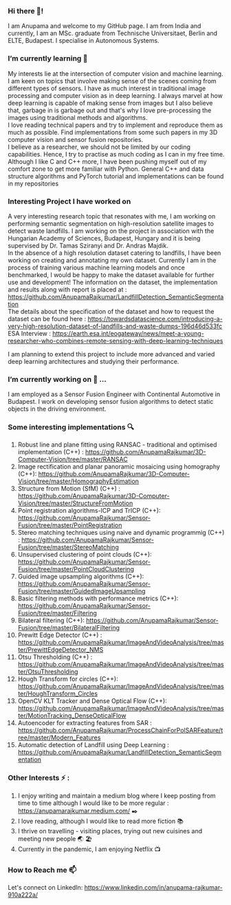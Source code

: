 

### Hi there 👋! 
I am Anupama and welcome to my GitHub page. I am from India and currently, I am an MSc. graduate from Technische Universitaet, Berlin and ELTE, Budapest. I specialise in Autonomous Systems.

### I’m currently learning 🌱 
My interests lie at the intersection of computer vision and machine learning. I am keen on topics that involve making sense of the scenes coming from different types of sensors. I have as much interest in traditional image processing and computer vision as in deep learning. I always marvel at how deep learning is capable of making sense from images but I also believe that, garbage in is garbage out and that's why I love pre-processing the images using traditional methods and algorithms.\
I love reading technical papers and try to implement and reproduce them as much as possible. Find implementations from some such papers in my 3D computer vision and sensor fusion repositories.\
I believe as a researcher, we should not be limited by our coding capabilities. Hence, I try to practise as much coding as I can in my free time. Although I like C and C++ more, I have been pushing myself out of my comfort zone to get more familiar with Python. General C++ and data structure algorithms and PyTorch tutorial and implementations can be found in my repositories 

### Interesting Project I have worked on
A very interesting research topic that resonates with me, I am working on performing semantic segmentation on high-resolution satellite images to detect waste landfills. I am working on the project in association with the Hungarian Academy of Sciences, Budapest, Hungary and it is being supervised by Dr. Tamas Sziranyi and Dr. Andras Majdik.\
In the absence of a high resolution dataset catering to landfills, I have been working on creating and annotating my own dataset. Currently I am in the process of training various machine learning models and once benchmarked, I would be happy to make the dataset available for further use and development!
The information on the dataset, the implementation and results along with report is placed at : https://github.com/AnupamaRajkumar/LandfillDetection_SemanticSegmentation \
The details about the specification of the dataset and how to request the dataset can be found here : https://towardsdatascience.com/introducing-a-very-high-resolution-dataset-of-landfills-and-waste-dumps-196d46d533fc \
ESA Interview : https://earth.esa.int/eogateway/news/meet-a-young-researcher-who-combines-remote-sensing-with-deep-learning-techniques

I am planning to extend this project to include more advanced and varied deep learning architectures and studying their performance.

### I’m currently working on 🔭 ...
I am employed as a Sensor Fusion Engineer with Continental Automotive in Budapest. I work on developing sensor fusion algorithms to detect static objects in the driving environment.

### Some interesting implementations :mag:
1. Robust line and plane fitting using RANSAC - traditional and optimised implementation (C++) : https://github.com/AnupamaRajkumar/3D-Computer-Vision/tree/master/RANSAC
2. Image rectification and planar panoramic mosaicing using homography (C++): https://github.com/AnupamaRajkumar/3D-Computer-Vision/tree/master/HomographyEstimation
3. Structure from Motion (SfM) (C++) : https://github.com/AnupamaRajkumar/3D-Computer-Vision/tree/master/StructureFromMotion
4. Point registration algorithms-ICP and TrICP (C++): https://github.com/AnupamaRajkumar/Sensor-Fusion/tree/master/PointRegistration
5. Stereo matching techniques using naive and dynamic programmig (C++) : https://github.com/AnupamaRajkumar/Sensor-Fusion/tree/master/StereoMatching
6. Unsupervised clustering of point clouds (C++): https://github.com/AnupamaRajkumar/Sensor-Fusion/tree/master/PointCloudClustering
7. Guided image upsampling algorithms (C++): https://github.com/AnupamaRajkumar/Sensor-Fusion/tree/master/GuidedImageUpsampling
8. Basic filtering methods with performance metrics (C++): https://github.com/AnupamaRajkumar/Sensor-Fusion/tree/master/Filtering
9. Bilateral filtering (C++): https://github.com/AnupamaRajkumar/Sensor-Fusion/tree/master/BilateralFiltering
10. Prewitt Edge Detector (C++) : https://github.com/AnupamaRajkumar/ImageAndVideoAnalysis/tree/master/PrewittEdgeDetector_NMS
11. Otsu Thresholding (C++) : https://github.com/AnupamaRajkumar/ImageAndVideoAnalysis/tree/master/OtsuThresholding
12. Hough Transform for circles (C++): https://github.com/AnupamaRajkumar/ImageAndVideoAnalysis/tree/master/HoughTransform_Circles
13. OpenCV KLT Tracker and Dense Optical Flow (C++): https://github.com/AnupamaRajkumar/ImageAndVideoAnalysis/tree/master/MotionTracking_DenseOpticalFlow
14. Autoencoder for extracting features from SAR : https://github.com/AnupamaRajkumar/ProcessChainForPolSARFeature/tree/master/Modern_Features
15. Automatic detection of Landfill using Deep Learning : https://github.com/AnupamaRajkumar/LandfillDetection_SemanticSegmentation


### Other Interests ⚡ : 
1. I enjoy writing and maintain a medium blog where I keep posting from time to time although I would like to be more regular : https://anupamarajkumar.medium.com/ :black_nib:
2. I love reading, although I would like to read more fiction :books:
3. I thrive on travelling - visiting places, trying out new cuisines and meeting new people :earth_asia: :beach_umbrella:
4. Currently in the pandemic, I am enjoying Netflix :tv:

### How to Reach me 📫 
Let's connect on LinkedIn:
https://www.linkedin.com/in/anupama-rajkumar-910a222a/ 


